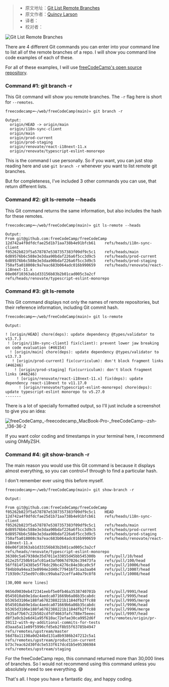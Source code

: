 > -  原文地址：[Git List Remote Branches](https://www.freecodecamp.org/news/git-list-remote-branches/)
> -  原文作者：[Quincy Larson](https://www.freecodecamp.org/news/author/quincylarson/)
> -  译者：
> -  校对者：

![Git List Remote Branches](https://www.freecodecamp.org/news/content/images/size/w2000/2022/06/niko-photos-tGTVxeOr_Rs-unsplash.jpg)

There are 4 different Git commands you can enter into your command line to list all of the remote branches of a repo. I will show you command line code examples of each of these.

For all of these examples, I will use [freeCodeCamp's open source repository](https://github.com/freeCodeCamp/freeCodeCamp/).

### Command #1: git branch -r

This Git command will show you remote branches. The `-r` flag here is short for `--remotes`.

```
freecodecamp➜~/web/freeCodeCamp(main)» git branch -r

Output: 
  origin/HEAD -> origin/main
  origin/i18n-sync-client
  origin/main
  origin/prod-current
  origin/prod-staging
  origin/renovate/react-i18next-11.x
  origin/renovate/typescript-eslint-monorepo
```

This is the command I use personally. So if you want, you can just stop reading here and use `git branch -r` whenever you want to list remote git branches.

But for completeness, I've included 3 other commands you can use, that return different lists.

### Command #2: git ls-remote --heads

This Git command returns the same information, but also includes the hash for these remotes.

```
freecodecamp➜~/web/freeCodeCamp(main)» git ls-remote --heads

Output: 
From git@github.com:freeCodeCamp/freeCodeCamp
12d742a4f0dfdcfae25d1b71aa738b4e91bfcb61	refs/heads/i18n-sync-client
f05262b823f5a578787e5387357383f09df9c5c1	refs/heads/main
6d89576b6c588e3e3daa90bdaf226a6f5cc3d9c5	refs/heads/prod-current
6d89576b6c588e3e3daa90bdaf226a6f5cc3d9c5	refs/heads/prod-staging
750af5a018008c9a7eac683b064adc016b990659	refs/heads/renovate/react-i18next-11.x
08e06f10363ab1d33156b83b2b01cad005c3a2cf	refs/heads/renovate/typescript-eslint-monorepo
```

### Command #3: git ls-remote

This Git command displays not only the names of remote repositories, but their reference information, including Git commit hash.

```
freecodecamp➜~/web/freeCodeCamp(main)» git ls-remote

Output:

! [origin/HEAD] chore(deps): update dependency @types/validator to v13.7.3
 ! [origin/i18n-sync-client] fix(client): prevent lower jaw breaking on code evaluation (#46154)
  ! [origin/main] chore(deps): update dependency @types/validator to v13.7.3
   ! [origin/prod-current] fix(curriculum): don't block fragment links (#46246)
    ! [origin/prod-staging] fix(curriculum): don't block fragment links (#46246)
     ! [origin/renovate/react-i18next-11.x] fix(deps): update dependency react-i18next to v11.17.0
      ! [origin/renovate/typescript-eslint-monorepo] chore(deps): update typescript-eslint monorepo to v5.27.0
-------
```

There is a lot of specially formatted output, so I'll just include a screenshot to give you an idea:

![freeCodeCamp_-_freecodecamp_MacBook-Pro_-____freeCodeCamp_-_-zsh_-_136-36-2](https://www.freecodecamp.org/news/content/images/2022/06/freeCodeCamp_-_freecodecamp_MacBook-Pro_-____freeCodeCamp_-_-zsh_-_136-36-2.png)

If you want color coding and timestamps in your terminal here, I recommend using OhMyZSH.

### Command #4: git show-branch -r

The main reason you would use this Git command is because it displays almost everything, so you can control+f through to find a particular hash.

I don't remember ever using this before myself.

```
freecodecamp➜~/web/freeCodeCamp(main)» git show-branch -r

Output:

From git@github.com:freeCodeCamp/freeCodeCamp
f05262b823f5a578787e5387357383f09df9c5c1	HEAD
12d742a4f0dfdcfae25d1b71aa738b4e91bfcb61	refs/heads/i18n-sync-client
f05262b823f5a578787e5387357383f09df9c5c1	refs/heads/main
6d89576b6c588e3e3daa90bdaf226a6f5cc3d9c5	refs/heads/prod-current
6d89576b6c588e3e3daa90bdaf226a6f5cc3d9c5	refs/heads/prod-staging
750af5a018008c9a7eac683b064adc016b990659	refs/heads/renovate/react-i18next-11.x
08e06f10363ab1d33156b83b2b01cad005c3a2cf	refs/heads/renovate/typescript-eslint-monorepo
36380c5a67938de35d7011e33855d45bb545300b	refs/pull/10/head
d12e25f250b91afc01a43af0067d7026c39473fa	refs/pull/100/head
56ff814f24385e5f76dc29bc4276c84e38ca9c5f	refs/pull/10006/head
f84bb9a94ea33e0994e2d40c779416f3caa3aa04	refs/pull/10007/head
7193b9c725ed97cd8cc99aba72ceffa40a79c8f8	refs/pull/10008/head

[30,000 more lines]

9656d9030eb472341eebf5e0fb46a3538740701b	refs/pull/9991/head
0545010ab9e1dac4aedca071669b6a86b35cabdc	refs/pull/9995/head
b5365d3106e188fa6782388221b1184dfb2ffc88	refs/pull/9995/merge
0545010ab9e1dac4aedca071669b6a86b35cabdc	refs/pull/9996/head
b5365d3106e188fa6782388221b1184dfb2ffc88	refs/pull/9996/merge
7e35af7b67c22b502cdfdf4663fafc788e75eeec	refs/pull/9997/head
d8f3a9cb2e6d41a95f610ac72efae30ca9952d6f	refs/remotes/origin/pr-39112-with-my-additional-commits-for-tests
d3aaa5a11e09f5996cfd5eb2f8b55f63785b4947	refs/remotes/upstream/master
56d78a11198a0d244bd131a8b9386b247212c5a1	refs/remotes/upstream/production-current
b73c7eac62d30fdc5e533f617dcd1b5e95306984	refs/remotes/upstream/staging
```

For the freeCodeCamp repo, this command returned more than 30,000 lines of branches. So I would not recommend using this command unless you absolutely need to see everything. 😅

That's all. I hope you have a fantastic day, and happy coding.
